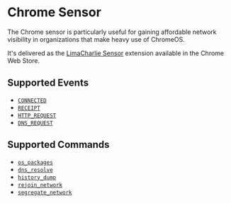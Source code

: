 # Chrome Sensor

The Chrome sensor is particularly useful for gaining affordable network visibility in organizations that make heavy use of ChromeOS.

It's delivered as the [LimaCharlie Sensor](https://chrome.google.com/webstore/detail/limacharlie-sensor/ljdgkaegafdgakkjekimaehhneieecki) extension available in the Chrome Web Store.

## Supported Events

* [`CONNECTED`](events.md#CONNECTED)
* [`RECEIPT`](events.md#RECEIPT)
* [`HTTP_REQUEST`](events.md#HTTP_REQUEST)
* [`DNS_REQUEST`](events.md#DNS_REQUEST)

## Supported Commands

* [`os_packages`](sensor_commands.md#os_packages)
* [`dns_resolve`](sensor_commands.md#dns_resolve)
* [`history_dump`](sensor_commands.md#history_dump)
* [`rejoin_network`](sensor_commands.md#rejoin_network)
* [`segregate_network`](sensor_commands.md#segregate_network)
